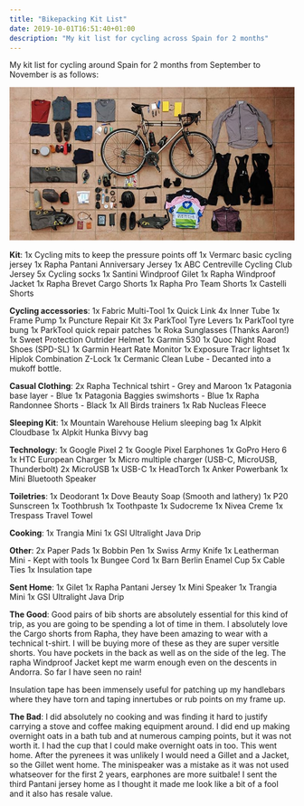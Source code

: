 ```yaml
---
title: "Bikepacking Kit List"
date: 2019-10-01T16:51:40+01:00
description: "My kit list for cycling across Spain for 2 months"
---
```

My kit list for cycling around Spain for 2 months from September to November is as follows:

![Kit](static/69874942_1311301269050497_5383191871228035339_n.jpg)


**Kit**:
1x Cycling mits to keep the pressure points off
1x Vermarc basic cycling jersey
1x Rapha Pantani Anniversary Jersey
1x ABC Centreville Cycling Club Jersey
5x Cycling socks
1x Santini Windproof Gilet
1x Rapha Windproof Jacket
1x Rapha Brevet Cargo Shorts
1x Rapha Pro Team Shorts
1x Castelli Shorts

**Cycling accessories**:
1x Fabric Multi-Tool
1x Quick Link
4x Inner Tube
1x Frame Pump
1x Puncture Repair Kit
3x ParkTool Tyre Levers
1x ParkTool tyre bung
1x ParkTool quick repair patches
1x Roka Sunglasses (Thanks Aaron!)
1x Sweet Protection Outrider Helmet
1x Garmin 530
1x Quoc Night Road Shoes (SPD-SL)
1x Garmin Heart Rate Monitor
1x Exposure Tracr lightset
1x Hiplok Combination Z-Lock
1x Cermanic Clean Lube - Decanted into a mukoff bottle.

**Casual Clothing**:
2x Rapha Technical tshirt - Grey and Maroon
1x Patagonia base layer - Blue
1x Patagonia Baggies swimshorts - Blue
1x Rapha Randonnee Shorts - Black
1x All Birds trainers
1x Rab Nucleas Fleece

**Sleeping Kit**:
1x Mountain Warehouse Helium sleeping bag
1x Alpkit Cloudbase
1x Alpkit Hunka Bivvy bag

**Technology**:
1x Google Pixel 2
1x Google Pixel Earphones
1x GoPro Hero 6
1x HTC European Charger
1x Micro multiple charger (USB-C, MicroUSB, Thunderbolt)
2x MicroUSB 
1x USB-C
1x HeadTorch
1x Anker Powerbank
1x Mini Bluetooth Speaker

**Toiletries**:
1x Deodorant
1x Dove Beauty Soap (Smooth and lathery)
1x P20 Sunscreen
1x Toothbrush
1x Toothpaste
1x Sudocreme
1x Nivea Creme
1x Trespass Travel Towel

**Cooking**:
1x Trangia Mini
1x GSI Ultralight Java Drip

**Other**:
2x Paper Pads
1x Bobbin Pen
1x Swiss Army Knife
1x Leatherman Mini - Kept with tools
1x Bungee Cord
1x Barn Berlin Enamel Cup
5x Cable Ties
1x Insulation tape

**Sent Home**:
1x Gilet
1x Rapha Pantani Jersey
1x Mini Speaker
1x Trangia Mini
1x GSI Ultralight Java Drip

**The Good**:
Good pairs of bib shorts are absolutely essential for this kind of trip, as you are going to be spending a lot of time in them. I absolutely love the Cargo shorts from Rapha, they have been amazing to wear with a technical t-shirt. I will be buying more of these as they are super versitle shorts. You have pockets in the back as well as on the side of the leg. The rapha Windproof Jacket kept me warm enough even on the descents in Andorra. So far I have seen no rain!

Insulation tape has been immensely useful for patching up my handlebars where they have torn and taping innertubes or rub points on my frame up. 

**The Bad**:
I did absolutely no cooking and was finding it hard to justify carrying a stove and coffee making equipment around. I did end up making overnight oats in a bath tub and at numerous camping points, but it was not worth it. I had the cup that I could make overnight oats in too. This went home. After the pyrenees it was unlikely I would need a Gillet and a Jacket, so the Gillet went home. The minispeaker was a mistake as it was not used whatseover for the first 2 years, earphones are more suitbale! I sent the third Pantani jersey home as I thought it made me look like a bit of a fool and it also has resale value. 

